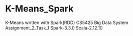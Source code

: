 # K-Means_Spark
K-Means written with Spark(RDD)
CS5425 Big Data System Assignment_2_Task_1 
Spark-3.3.0
Scala-2.12.10
